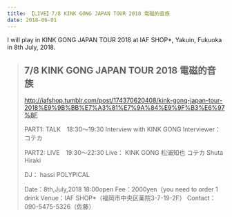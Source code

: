 ```yaml
---
title: 【LIVE】7/8 KINK GONG JAPAN TOUR 2018 電磁的音族
date: 2018-06-01
---
```




I will play in KINK GONG JAPAN TOUR 2018 at IAF SHOP*, Yakuin, Fukuoka in 8th July, 2018.

<!--more-->

> ## 7/8 KINK GONG JAPAN TOUR 2018 電磁的音族
>
> http://iafshop.tumblr.com/post/174370620408/kink-gong-japan-tour-2018%E9%9B%BB%E7%A3%81%E7%9A%84%E9%9F%B3%E6%97%8F
>
> PART1: TALK　18:30～19:30
> Interview with KINK GONG
> Interviewer：コテカ
>
> PART2: LIVE　19:30～22:30
> Live：
> KINK GONG
> 松浦知也
> コテカ
> Shuta Hiraki
>
> DJ：
> hassi
> POLYPICAL
>
> Date：8th,July,2018 18:00open
> Fee：2000yen（you need to order 1 drink
> Venue：IAF SHOP*（福岡市中央区薬院3-7-19-2F）
> Contact：090-5475-5326（佐藤）
